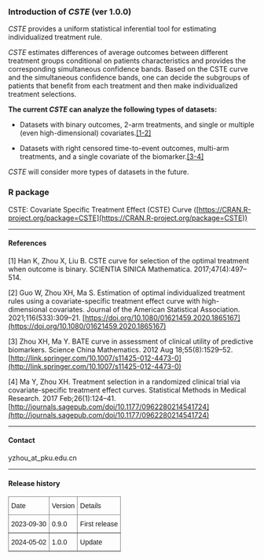 ### Introduction of _CSTE_ (ver 1.0.0)

_CSTE_ provides a uniform statistical inferential tool for estimating individualized treatment rule.

_CSTE_ estimates differences of average outcomes between different treatment groups conditional on patients characteristics and provides the corresponding simultaneous confidence bands. Based on the CSTE curve and the simultaneous confidence bands, one can decide the subgroups of patients that benefit from each treatment and then make individualized treatment selections.

**The current _CSTE_ can analyze the following types of datasets:**

*   Datasets with binary outcomes, 2-arm treatments, and single or multiple (even high-dimensional) covariates.[\[1-2\]](#1)
    
*   Datasets with right censored time-to-event outcomes, multi-arm treatments, and a single covariate of the biomarker.[\[3-4\]](#4)
    

_CSTE_ will consider more types of datasets in the future.

### R package

CSTE: Covariate Specific Treatment Effect (CSTE) Curve ([https://CRAN.R-project.org/package=CSTE](https://CRAN.R-project.org/package=CSTE))

--------

#### References

\[1\] Han K, Zhou X, Liu B. CSTE curve for selection of the optimal treatment when outcome is binary. SCIENTIA SINICA Mathematica. 2017;47(4):497–514.

\[2\] Guo W, Zhou XH, Ma S. Estimation of optimal individualized treatment rules using a covariate-specific treatment effect curve with high-dimensional covariates. Journal of the American Statistical Association. 2021;116(533):309–21. [https://doi.org/10.1080/01621459.2020.1865167](https://doi.org/10.1080/01621459.2020.1865167)

\[3\] Zhou XH, Ma Y. BATE curve in assessment of clinical utility of predictive biomarkers. Science China Mathematics. 2012 Aug 18;55(8):1529–52. [http://link.springer.com/10.1007/s11425-012-4473-0](http://link.springer.com/10.1007/s11425-012-4473-0)

\[4\] Ma Y, Zhou XH. Treatment selection in a randomized clinical trial via covariate-specific treatment effect curves. Statistical Methods in Medical Research. 2017 Feb;26(1):124–41. [http://journals.sagepub.com/doi/10.1177/0962280214541724](http://journals.sagepub.com/doi/10.1177/0962280214541724)

-----

#### Contact

yzhou\_at\_pku.edu.cn

-----

<h4 id="release-history">Release history</h4>
<style type="text/css">
.tg  {border-collapse:collapse;border-spacing:0;}
.tg td{border-color:black;border-style:solid;border-width:1px;font-family:Arial, sans-serif;font-size:14px;
  overflow:hidden;padding:10px 5px;word-break:normal;}
.tg th{border-color:black;border-style:solid;border-width:1px;font-family:Arial, sans-serif;font-size:14px;
  font-weight:normal;overflow:hidden;padding:10px 5px;word-break:normal;}
.tg .tg-0pky{border-color:inherit;text-align:left;vertical-align:top}
</style>
<table class="tg">
<thead>
  <tr>
    <th class="tg-0pky">Date</th>
    <th class="tg-0pky">Version</th>
    <th class="tg-0pky">Details</th>
  </tr>
</thead>
<tbody>
  <tr>
    <td class="tg-0pky">2023-09-30 </td>
    <td class="tg-0pky">0.9.0</td>
    <td class="tg-0pky">First release</td>
  </tr>
  <tr>
    <td class="tg-0pky">2024-05-02</td>
    <td class="tg-0pky">1.0.0</td>
    <td class="tg-0pky">Update</td>
  </tr>
</tbody>
</table>

